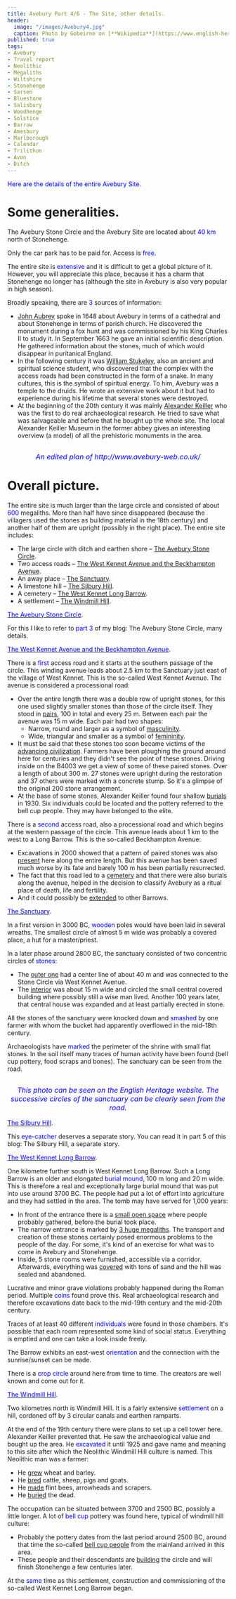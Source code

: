 ```yaml
---
title: Avebury Part 4/6 - The Site, other details.
header:
  image: "/images/Avebury4.jpg"
  caption: Photo by Gobeirne on [**Wikipedia**](https://www.english-heritage.org.uk)
published: true
tags:
- Avebury
- Travel report
- Neolithic
- Megaliths
- Wiltshire
- Stonehenge
- Sarsen
- Bluestone
- Salisbury
- Woodhenge
- Solstice
- Barrow
- Amesbury
- Marlborough
- Calendar
- Trilithon
- Avon
- Ditch
---
```


<span style="color: blue;">Here are the details of the entire  Avebury Site.</span>

# Some generalities.
The Avebury Stone Circle and the Avebury Site are located about <span style="color: blue;">40 km</span> north of Stonehenge.

Only the car park has to be paid for. Access is <span style="color: blue;">free</span>.

The entire site is <span style="color: blue;">extensive</span> and it is difficult to get a global picture of it. However, you will appreciate this place, because it has a charm that Stonehenge no longer has (although the site in Avebury is also very popular in high season).

Broadly speaking, there are <span style="color: blue;">3</span> sources of information:
* <u>John Aubrey</u> spoke in 1648 about Avebury in terms of a cathedral and about Stonehenge in terms of parish church. He discovered the monument during a fox hunt and was commissioned by his King Charles II to study it. In September 1663 he gave an initial scientific description. He gathered information about the stones, much of which would disappear in puritanical England.
* In the following century it was <u>William Stukeley</u>, also an ancient and spiritual science student, who discovered that the complex with the access roads had been constructed in the form of a snake. In many cultures, this is the symbol of spiritual energy. To him, Avebury was a temple to the druids. He wrote an extensive work about it but had to experience during his lifetime that several stones were destroyed.
* At the beginning of the 20th century it was mainly <u>Alexander Keiller</u> who was the first to do real archaeological research. He tried to save what was salvageable and before that he bought up the whole site. The local Alexander Keiller Museum in the former abbey gives an interesting overview (a model) of all the prehistoric monuments in the area. 

<div align="center"><img src="/images/Avebury map bewerkt.jpg" alt="" width="" height=""></div>

<p style="text-align: center; font-size: 12pt;"><span style="color: blue;"><i>An edited plan of http://www.avebury-web.co.uk/</i></span></p>

# Overall picture.
The entire site is much larger than the large circle and consisted of about <span style="color: blue;">600</span> megaliths. More than half have since disappeared (because the villagers used the stones as building material in the 18th century) and another half of them are upright (possibly in the right place). The entire site includes:
* The large circle with ditch and earthen shore – <u>The Avebury Stone Circle</u>. 
* Two access roads – <u>The West Kennet Avenue and the Beckhampton Avenue</u>. 
* An away place – <u>The Sanctuary</u>. 
* A limestone hill – <u>The Silbury Hill</u>. 
* A cemetery – <u>The West Kennet Long Barrow</u>. 
* A settlement – <u>The Windmill Hill</u>. 

<u><span style="color: blue;">The Avebury Stone Circle</span></u>. 

For this I like to refer to <span style="color: blue;">part 3</span> of my blog: The Avebury Stone Circle, many details.

<u><span style="color: blue;">The West Kennet Avenue and the Beckhampton Avenue</span></u>. 

There is a <span style="color: blue;">first</span> access road and it starts at the southern passage of the circle. This winding avenue leads about 2.5 km to the Sanctuary just east of the village of West Kennet. This is the so-called West Kennet Avenue. The avenue is considered a processional road:
* Over the entire length there was a double row of upright stones, for this one used slightly smaller stones than those of the circle itself. They stood in <u>pairs</u>, 100 in total and every 25 m. Between each pair the avenue was 15 m wide. Each pair had two shapes:
	* Narrow, round and larger as a symbol of <u>masculinity</u>.
	* Wide, triangular and smaller as a symbol of <u>femininity</u>. 
* It must be said that these stones too soon became victims of the <u>advancing civilization</u>. Farmers have been ploughing the ground around here for centuries and they didn't see the point of these stones. Driving inside on the B4003 we get a view of some of these paired stones. Over a length of about 300 m. 27 stones were upright during the restoration and 37 others were marked with a concrete stump. So it's a glimpse of the original 200 stone arrangement.
* At the base of some stones, Alexander Keiller found four shallow <u>burials</u> in 1930. Six individuals could be located and the pottery referred to the bell cup people. They may have belonged to the elite.

There is a <span style="color: blue;">second</span> access road, also a processional road and which begins at the western passage of the circle. This avenue leads about 1 km to the west to a Long Barrow. This is the so-called Beckhampton Avenue:
* Excavations in 2000 showed that a pattern of paired stones was also <u>present</u> here along the entire length. But this avenue has been saved much worse by its fate and barely 100 m has been partially resurrected.
* The fact that this road led to a <u>cemetery</u> and that there were also burials along the avenue, helped in the decision to classify Avebury as a ritual place of death, life and fertility. 
* And it could possibly be <u>extended</u> to other Barrows.

<u><span style="color: blue;">The Sanctuary</span></u>. 

In a first version in 3000 BC, <span style="color: blue;">wooden</span> poles would have been laid in several wreaths. The smallest circle of almost 5 m wide was probably a covered place, a hut for a master/priest. 

In a later phase around 2800 BC, the sanctuary consisted of two concentric circles of <span style="color: blue;">stones</span>:
* The <u>outer one</u> had a center line of about 40 m and was connected to the Stone Circle via West Kennet Avenue. 
* The <u>interior</u> was about 15 m wide and circled the small central covered building where possibly still a wise man lived. Another 100 years later, that central house was expanded and at least partially erected in stone.

All the stones of the sanctuary were knocked down and <span style="color: blue;">smashed</span> by one farmer with whom the bucket had apparently overflowed in the mid-18th century. 

Archaeologists have <span style="color: blue;">marked</span> the perimeter of the shrine with small flat stones. In the soil itself many traces of human activity have been found (bell cup pottery, food scraps and bones).  The sanctuary can be seen from the road.

<div align="center"><img src="/images/Sanctuary.jpg" alt="" width="" height=""></div>

<p style="text-align: center; font-size: 12pt;"><span style="color: blue;"><i>This photo can be seen on the English Heritage website. The successive circles of the sanctuary can be clearly seen from the road.</i></span></p>

<u><span style="color: blue;">The Silbury Hill</span></u>. 

This <span style="color: blue;">eye-catcher</span> deserves a separate story. You can read it in part 5 of this blog: The Silbury Hill, a separate story.

<u><span style="color: blue;">The West Kennet Long Barrow</span></u>. 

One kilometre further south is West Kennet Long Barrow. Such a Long Barrow is an older and elongated <span style="color: blue;">burial mound</span>, 100 m long and 20 m wide. This is therefore a real and exceptionally large burial mound that was put into use around 3700 BC. The people had put a lot of effort into agriculture and they had settled in the area. The tomb may have served for 1,000 years:
* In front of the entrance there is a <u>small open space</u> where people probably gathered, before the burial took place.
* The narrow entrance is marked by <u>3 huge megaliths</u>. The transport and creation of these stones certainly posed enormous problems to the people of the day. For some, it's kind of an exercise for what was to come in Avebury and Stonehenge.
* Inside, 5 stone rooms were furnished, accessible via a corridor. Afterwards, everything was <u>covered</u> with tons of sand and the hill was sealed and abandoned.

Lucrative and minor grave violations probably happened during the Roman period. Multiple <span style="color: blue;">coins</span> found prove this. Real archaeological research and therefore excavations date back to the mid-19th century and the mid-20th century.

Traces of at least 40 different <span style="color: blue;">individuals</span> were found in those chambers. It's possible that each room represented some kind of social status. Everything is emptied and one can take a look inside freely.

The Barrow exhibits an east-west <span style="color: blue;">orientation</span> and the connection with the sunrise/sunset can be made.

There is a <span style="color: blue;">crop circle</span> around here from time to time. The creators are well known and come out for it.

<u><span style="color: blue;">The Windmill Hill</span></u>. 

Two kilometres north is Windmill Hill. It is a fairly extensive <span style="color: blue;">settlement</span> on a hill, cordoned off by 3 circular canals and earthen ramparts. 

At the end of the 19th century there were plans to set up a cell tower here. Alexander Keiller prevented that. He saw the archaeological value and bought up the area. He <span style="color: blue;">excavated</span> it until 1925 and gave name and meaning to this site after which the Neolithic Windmill Hill culture is named. This Neolithic man was a farmer:
* He <u>grew</u> wheat and barley.
* He <u>bred</u> cattle, sheep, pigs and goats.
* He <u>made</u> flint bees, arrowheads and scrapers. 
* He <u>buried</u> the dead.

The occupation can be situated between 3700 and 2500 BC, possibly a little longer. A lot of <span style="color: blue;">bell cup</span> pottery was found here, typical of windmill hill culture:
* Probably the pottery dates from the last period around 2500 BC, around that time the so-called <u>bell cup people</u> from the mainland arrived in this area.
* These people and their descendants are <u>building</u> the circle and will finish Stonehenge a few centuries later.

At the <span style="color: blue;">same</span> time as this settlement, construction and commissioning of the so-called West Kennet Long Barrow began.
